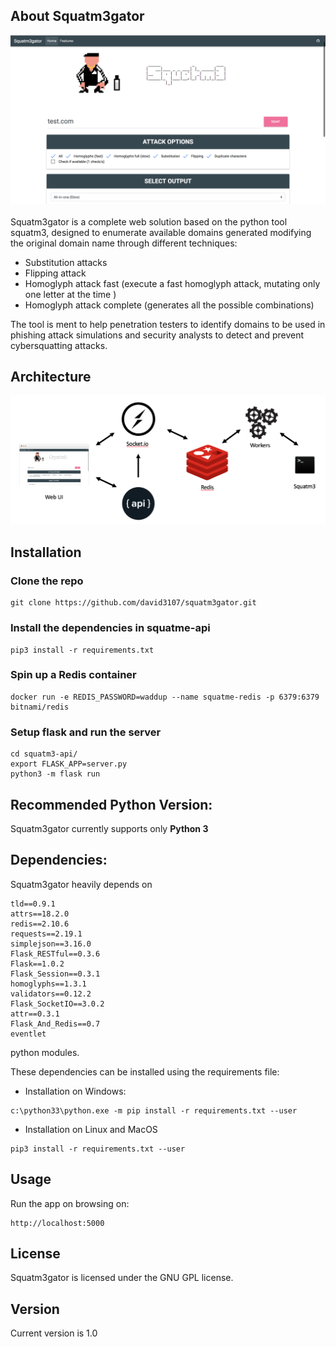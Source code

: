 ## About Squatm3gator


<img src="ui.png"/> <br><br>
Squatm3gator is a complete web solution based on the python tool squatm3, designed to enumerate available domains generated modifying the original domain name through different techniques:

-	Substitution attacks
-	Flipping attack
- 	Homoglyph attack fast (execute a fast homoglyph attack, mutating only one letter at the time )
-   Homoglyph attack complete (generates all the possible combinations)


The tool is ment to help penetration testers to identify domains to be used in phishing attack simulations and security analysts to detect and prevent cybersquatting attacks.


## Architecture

<img src="architecture.png"/> <br> 


## Installation


### Clone the repo
```
git clone https://github.com/david3107/squatm3gator.git

```

### Install the dependencies in squatme-api

```
pip3 install -r requirements.txt

```

### Spin up a Redis container

```
docker run -e REDIS_PASSWORD=waddup --name squatme-redis -p 6379:6379 bitnami/redis

```

### Setup flask and run the server

```
cd squatm3-api/
export FLASK_APP=server.py   
python3 -m flask run

```

## Recommended Python Version:

Squatm3gator currently supports only **Python 3** 


## Dependencies:

Squatm3gator heavily depends on 

``` 
tld==0.9.1
attrs==18.2.0
redis==2.10.6
requests==2.19.1
simplejson==3.16.0
Flask_RESTful==0.3.6
Flask==1.0.2
Flask_Session==0.3.1
homoglyphs==1.3.1
validators==0.12.2
Flask_SocketIO==3.0.2
attr==0.3.1
Flask_And_Redis==0.7
eventlet

``` 

python modules.

These dependencies can be installed using the requirements file:

- Installation on Windows:
```
c:\python33\python.exe -m pip install -r requirements.txt --user
```
- Installation on Linux and MacOS
```
pip3 install -r requirements.txt --user
```

## Usage

Run the app on browsing on: 

```
http://localhost:5000
```

## License

Squatm3gator is licensed under the GNU GPL license.


## Version
Current version is 1.0 
